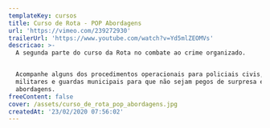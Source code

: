 ```yaml
---
templateKey: cursos
title: Curso de Rota - POP Abordagens
url: 'https://vimeo.com/239272930'
trailerUrl: 'https://www.youtube.com/watch?v=Yd5mlZEOMVs'
descricao: >-
  A segunda parte do curso da Rota no combate ao crime organizado.


  Acompanhe alguns dos procedimentos operacionais para policiais civis,
  militares e guardas municipais para que não sejam pegos de surpresa em suas
  abordagens.
freeContent: false
cover: /assets/curso_de_rota_pop_abordagens.jpg
createdAt: '23/02/2020 07:56:02'
---
```


